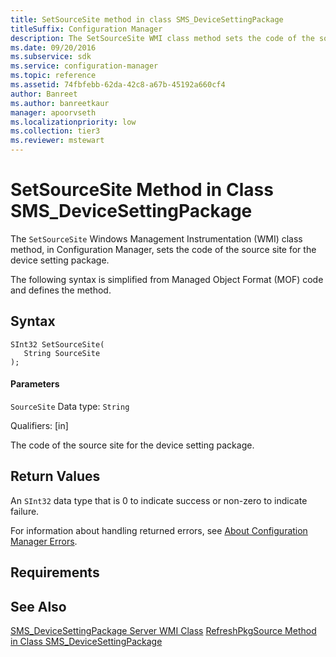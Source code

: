 ```yaml
---
title: SetSourceSite method in class SMS_DeviceSettingPackage
titleSuffix: Configuration Manager
description: The SetSourceSite WMI class method sets the code of the source site for the device setting package.
ms.date: 09/20/2016
ms.subservice: sdk
ms.service: configuration-manager
ms.topic: reference
ms.assetid: 74fbfebb-62da-42c8-a67b-45192a660cf4
author: Banreet
ms.author: banreetkaur
manager: apoorvseth
ms.localizationpriority: low
ms.collection: tier3
ms.reviewer: mstewart
---
```

# SetSourceSite Method in Class SMS_DeviceSettingPackage
The `SetSourceSite` Windows Management Instrumentation (WMI) class method, in Configuration Manager, sets the code of the source site for the device setting package.

 The following syntax is simplified from Managed Object Format (MOF) code and defines the method.

## Syntax

```
SInt32 SetSourceSite(
   String SourceSite
);
```

#### Parameters
 `SourceSite`
 Data type: `String`

 Qualifiers: [in]

 The code of the source site for the device setting package.

## Return Values
 An `SInt32` data type that is 0 to indicate success or non-zero to indicate failure.

 For information about handling returned errors, see [About Configuration Manager Errors](../../../develop/core/understand/about-configuration-manager-errors.md).

## Requirements

## See Also
 [SMS_DeviceSettingPackage Server WMI Class](../../../develop/reference/mdm/sms_devicesettingpackage-server-wmi-class.md)
 [RefreshPkgSource Method in Class SMS_DeviceSettingPackage](../../../develop/reference/mdm/refreshpkgsource-method-in-class-sms_devicesettingpackage.md)

